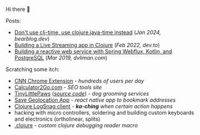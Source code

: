 Hi there 👋

Posts: 
 - [Don't use clj-time, use clojure.java-time instead](https://dvliman.bearblog.dev/dont-use-clj-time-use-clojurejava-time-instead/) (*Jan 2024, bearblog.dev*)
 - [Building a Live Streaming app in Clojure](https://dev.to/dvliman/building-a-live-streaming-app-in-clojure-329m) (*Feb 2022, dev.to*)
 - [Building a reactive web service with Spring Webflux, Kotlin, and PostgreSQL](https://dvliman.github.io/post/spring-webflux-kotlin-postgresql/) (*Mar 2019, dvliman.com*)

Scratching some itch:
 - [CNN Chrome Extension](https://github.com/dvliman/cnn-chrome-extension) - *hundreds of users per day*
 - [Calculator2Go.com](https://calculator2go.com/) - *SEO tools site*
 - [TinyLittlePaws](https://tinylittlepaws.com/) ([*source code*](https://github.com/dvliman/paws)) - *dog grooming services*
 - [Save Geolocation App](https://github.com/dvliman/r3) - *react native app to bookmark addresses*
 - [Clojure LogSnag client](https://github.com/dvliman/logsnag) - ***ka-ching** when certain action happens*
 - hacking with micro controllers, soldering and building custom keyboards and electronics (ortholinear, splits)
 - [.clojure](https://github.com/dvliman/.clojure) - *custom clojure debugging reader macro*
   
